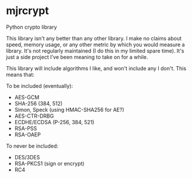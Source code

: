 mjrcrypt
========

Python crypto library

This library isn't any better than any other library.  I make no claims about speed, memory usage, or any other metric by which you would measure a library.  It's not regularly maintained (I do this in my limited spare time).  It's just a side project I've been meaning to take on for a while.  

This library will include algorithms I like, and won't include any I don't.  This means that:

To be included (eventually):
* AES-GCM
* SHA-256 (384, 512) 
* Simon, Speck (using HMAC-SHA256 for AE?)
* AES-CTR-DRBG
* ECDHE/ECDSA (P-256, 384, 521)
* RSA-PSS
* RSA-OAEP

To never be included:
* DES/3DES
* RSA-PKCS1 (sign or encrypt)
* RC4
